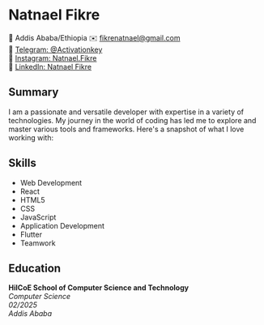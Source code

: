 # Natnael Fikre

📍 Addis Ababa/Ethiopia 
✉️ fikrenatnael@gmail.com  
📱 [Telegram: @Activationkey](https://t.me/Activationkey)  
📸 [Instagram: Natnael.Fikre](https://www.instagram.com/Natnael.Fikre)  
🔗 [LinkedIn: Natnael Fikre](https://www.linkedin.com/in/natnael-fikre)

## Summary

I am a passionate and versatile developer with expertise in a variety of technologies. My journey in the world of coding has led me to explore and master various tools and frameworks. Here's a snapshot of what I love working with:

## Skills

- Web Development
- React
- HTML5
- CSS
- JavaScript
- Application Development
- Flutter
- Teamwork

## Education

**HilCoE School of Computer Science and Technology**  
*Computer Science*  
*02/2025*  
*Addis Ababa*


